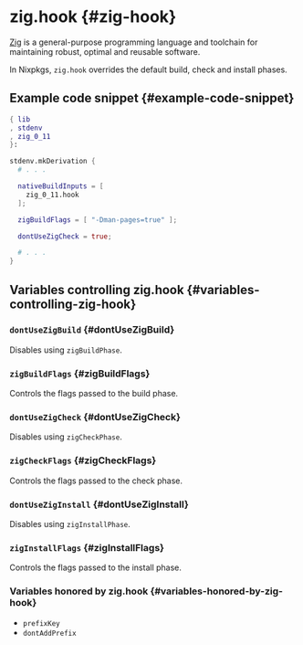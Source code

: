 # zig.hook {#zig-hook}

[Zig](https://ziglang.org/) is a general-purpose programming language and toolchain for maintaining robust, optimal and reusable software.

In Nixpkgs, `zig.hook` overrides the default build, check and install phases.

## Example code snippet {#example-code-snippet}

```nix
{ lib
, stdenv
, zig_0_11
}:

stdenv.mkDerivation {
  # . . .

  nativeBuildInputs = [
    zig_0_11.hook
  ];

  zigBuildFlags = [ "-Dman-pages=true" ];

  dontUseZigCheck = true;

  # . . .
}
```

## Variables controlling zig.hook {#variables-controlling-zig-hook}

### `dontUseZigBuild` {#dontUseZigBuild}

Disables using `zigBuildPhase`.

### `zigBuildFlags` {#zigBuildFlags}

Controls the flags passed to the build phase.

### `dontUseZigCheck` {#dontUseZigCheck}

Disables using `zigCheckPhase`.

### `zigCheckFlags` {#zigCheckFlags}

Controls the flags passed to the check phase.

### `dontUseZigInstall` {#dontUseZigInstall}

Disables using `zigInstallPhase`.

### `zigInstallFlags` {#zigInstallFlags}

Controls the flags passed to the install phase.

### Variables honored by zig.hook {#variables-honored-by-zig-hook}

- `prefixKey`
- `dontAddPrefix`
